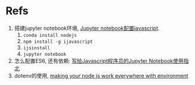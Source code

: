 # Refs
1. 搭建jupyter notebook环境, [Jupyter notebook配置javascript](https://www.jianshu.com/p/75c2d2e67e43).
   1. `conda install nodejs`
   2. `npm install -g ijavascript`
   3. `ijsinstall`
   4. `jupyter notebook`
2. 怎么配置ES6, 还有依赖: [写给Javascript程序员的Jupyter Notebook使用指北](https://juejin.cn/post/6844903620878549006)
3. dotenv的使用, [making your node js work everywhere with environment](https://medium.com/the-node-js-collection/making-your-node-js-work-everywhere-with-environment-variables-2da8cdf6e786)